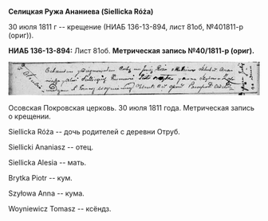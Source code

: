 **Селицкая Ружа Ананиева (Siellicka Róża)**

30 июля 1811 г -- крещение (НИАБ 136-13-894, лист 81об, №401811-р
(ориг)).

**НИАБ 136-13-894:** Лист 81об. **Метрическая запись №40/1811-р
(ориг).**

![](./media/17d8f960edb1682cd877dc54fb085ac23b71f313.png)

Осовская Покровская церковь. 30 июля 1811 года. Метрическая запись о
крещении.

Siellicka Róża -- дочь родителей с деревни Отруб.

Siellicki Ananiasz -- отец.

Siellicka Alesia -- мать.

Brytka Piotr -- кум.

Szyłowa Anna -- кума.

Woyniewicz Tomasz -- ксёндз.
